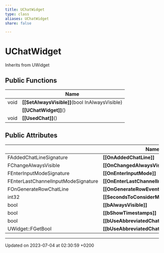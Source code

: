 ```yaml
---
title: UChatWidget
type: class
aliases: UChatWidget
share: false

---
```


# UChatWidget





Inherits from UWidget

## Public Functions

|                | Name           |
| -------------- | -------------- |
| void | **[[SetAlwaysVisible]]**(bool InAlwaysVisible) |
| | **[[UChatWidget]]**() |
| void | **[[UsedChat]]**() |

## Public Attributes

|                | Name           |
| -------------- | -------------- |
| FAddedChatLineSignature | **[[OnAddedChatLine]]**  |
| FChangeAlwaysVisible | **[[OnChangedAlwaysVisible]]**  |
| FEnterInputModeSignature | **[[OnEnterInputMode]]**  |
| FEnterLastChannelInputModeSignature | **[[OnEnterLastChannelInputMode]]**  |
| FOnGenerateRowChatLine | **[[OnGenerateRowEvent]]**  |
| int32 | **[[SecondsToConsiderMessageFresh]]**  |
| bool | **[[bAlwaysVisible]]**  |
| bool | **[[bShowTimestamps]]**  |
| bool | **[[bUseAbbreviatedChatHistory]]**  |
| UWidget::FGetBool | **[[bUseAbbreviatedChatHistoryDelegate]]**  |

-------------------------------

Updated on 2023-07-04 at 02:30:59 +0200